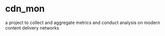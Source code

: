 cdn_mon
=======

a project to collect and aggregate metrics and conduct analysis on modern content delivery networks